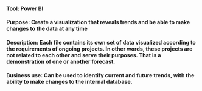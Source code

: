#### Tool: Power BI

#### Purpose: Create a visualization that reveals trends and be able to make changes to the data at any time

#### Description: Each file contains its own set of data visualized according to the requirements of ongoing projects. In other words, these projects are not related to each other and serve their purposes. That is a demonstration of one or another forecast.

#### Business use: Can be used to identify current and future trends, with the ability to make changes to the internal database.
